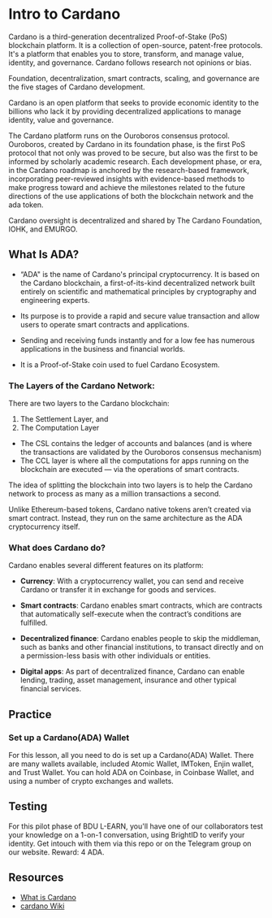 # Intro to Cardano
Cardano is a third-generation decentralized Proof-of-Stake (PoS) blockchain platform. It is a collection of open-source, patent-free protocols. It's a platform that enables you to store, transform, and manage value, identity, and governance. Cardano follows research not opinions or bias.

Foundation, decentralization, smart contracts, scaling, and governance are the five stages of Cardano development. 

Cardano is an open platform that seeks to provide economic identity to the billions who lack it by providing decentralized applications to manage identity, value and governance.

The Cardano platform runs on the Ouroboros consensus protocol. Ouroboros, created by Cardano in its foundation phase, is the first PoS protocol that not only was proved to be secure, but also was the first to be informed by scholarly academic research. Each development phase, or era, in the Cardano roadmap is anchored by the research-based framework, incorporating peer-reviewed insights with evidence-based methods to make progress toward and achieve the milestones related to the future directions of the use applications of both the blockchain network and the ada token.

Cardano oversight is decentralized and shared by The Cardano Foundation, IOHK, and EMURGO.

## What Is ADA?

* “ADA" is the name of Cardano's principal cryptocurrency. It is based on the Cardano blockchain, a first-of-its-kind decentralized network built entirely on scientific and mathematical principles by cryptography and engineering experts.

* Its purpose is to provide a rapid and secure value transaction and allow users to operate smart contracts and applications.

* Sending and receiving funds instantly and for a low fee has numerous applications in the business and financial worlds.

* It is a Proof-of-Stake coin used to fuel Cardano Ecosystem.


### The Layers of the Cardano Network:

There are two layers to the Cardano blockchain:
1. The Settlement Layer, and 
2. The Computation Layer 

* The CSL contains the ledger of accounts and balances (and is where the transactions are validated by the Ouroboros consensus mechanism)
* The CCL layer is where all the computations for apps running on the blockchain are executed — via the operations of smart contracts.

The idea of splitting the blockchain into two layers is to help the Cardano network to process as many as a million transactions a second.

Unlike Ethereum-based tokens, Cardano native tokens aren’t created via smart contract. Instead, they run on the same architecture as the ADA cryptocurrency itself.

### What does Cardano do?

Cardano enables several different features on its platform:

* **Currency**: With a cryptocurrency wallet, you can send and receive Cardano or transfer it in exchange for goods and services.

* **Smart contracts**: Cardano enables smart contracts, which are contracts that automatically self-execute when the contract’s conditions are fulfilled.

* **Decentralized finance**: Cardano enables people to skip the middleman, such as banks and other financial institutions, to transact directly and on a permission-less basis with other individuals or entities.

* **Digital apps**: As part of decentralized finance, Cardano can enable lending, trading, asset management, insurance and other typical financial services.


## Practice

### Set up a Cardano(ADA) Wallet

For this lesson, all you need to do is set up a Cardano(ADA) Wallet. 
There are many wallets available, included Atomic Wallet, IMToken, Enjin wallet, and Trust Wallet. You can hold ADA on Coinbase, in Coinbase Wallet, and using a number of crypto exchanges and wallets.

## Testing

For this pilot phase of BDU L-EARN, you'll have one of our collaborators test your knowledge on a 1-on-1 conversation, using BrightID to verify your identity. Get intouch with them via this repo or on the Telegram group on our website. Reward: 4 ADA.

## Resources

* [What is Cardano](https://developers.cardano.org/docs/get-started/)
* [cardano Wiki](https://www.investopedia.com/cardano-definition-4683961/)
